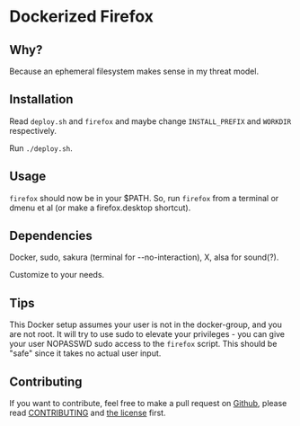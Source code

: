 # Dockerized Firefox

## Why?

Because an ephemeral filesystem makes sense in my threat model.

## Installation

Read `deploy.sh` and `firefox` and maybe change `INSTALL_PREFIX` and `WORKDIR` respectively.

Run `./deploy.sh`.

## Usage

`firefox` should now be in your $PATH. So, run `firefox` from a terminal or dmenu et al (or make a firefox.desktop shortcut).

## Dependencies

Docker, sudo, sakura (terminal for --no-interaction), X, alsa for sound(?).

Customize to your needs.

## Tips

This Docker setup assumes your user is not in the docker-group, and you are not root. It will try to use sudo to elevate your privileges - you can give your user NOPASSWD sudo access to the `firefox` script. This should be "safe" since it takes no actual user input.

## Contributing

If you want to contribute, feel free to make a pull request on [Github](https://github.com/Xiaogrill/docker-firefox), please read [CONTRIBUTING](CONTRIBUTING) and [the license](UNLICENSE) first.
